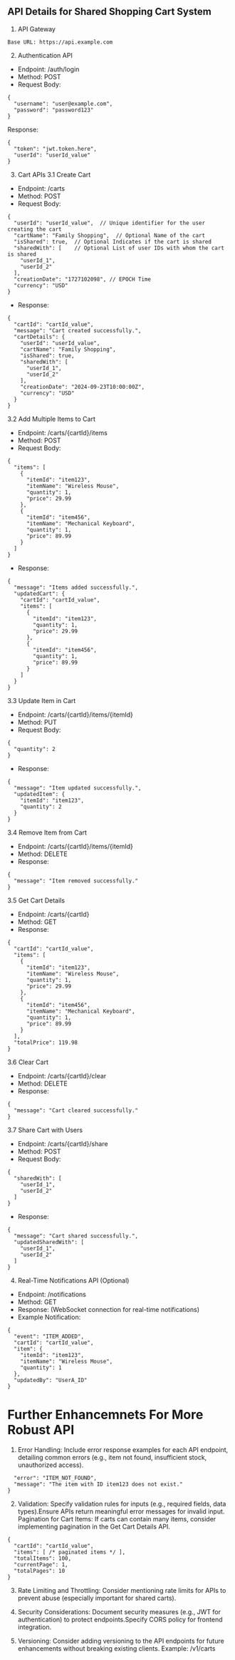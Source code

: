 ## API Details for Shared Shopping Cart System

1. API Gateway
```
Base URL: https://api.example.com
```
2. Authentication API
- Endpoint: /auth/login
- Method: POST
- Request Body:
```
{
  "username": "user@example.com",
  "password": "password123"
}

```
  Response:
```
{
  "token": "jwt.token.here",
  "userId": "userId_value"
}
```
3. Cart APIs
3.1 Create Cart
- Endpoint: /carts      
- Method: POST      
- Request Body:      
```
{
  "userId": "userId_value",  // Unique identifier for the user creating the cart
  "cartName": "Family Shopping",  // Optional Name of the cart
  "isShared": true,  // Optional Indicates if the cart is shared
  "sharedWith": [    // Optional List of user IDs with whom the cart is shared
    "userId_1",
    "userId_2"
  ],
  "creationDate": "1727102098", // EPOCH Time
  "currency": "USD"
}
```
- Response:
```
{
  "cartId": "cartId_value",
  "message": "Cart created successfully.",
  "cartDetails": {
    "userId": "userId_value",
    "cartName": "Family Shopping",
    "isShared": true,
    "sharedWith": [
      "userId_1",
      "userId_2"
    ],
    "creationDate": "2024-09-23T10:00:00Z",
    "currency": "USD"
  }
}
````
3.2 Add Multiple Items to Cart
- Endpoint: /carts/{cartId}/items
- Method: POST
- Request Body:
```
{
  "items": [
    {
      "itemId": "item123",
      "itemName": "Wireless Mouse",
      "quantity": 1,
      "price": 29.99
    },
    {
      "itemId": "item456",
      "itemName": "Mechanical Keyboard",
      "quantity": 1,
      "price": 89.99
    }
  ]
}
```
- Response:
```
{
  "message": "Items added successfully.",
  "updatedCart": {
    "cartId": "cartId_value",
    "items": [
      {
        "itemId": "item123",
        "quantity": 1,
        "price": 29.99
      },
      {
        "itemId": "item456",
        "quantity": 1,
        "price": 89.99
      }
    ]
  }
}
```
3.3 Update Item in Cart
- Endpoint: /carts/{cartId}/items/{itemId}
- Method: PUT
- Request Body:
```
{
  "quantity": 2
}
```
- Response:
```
{
  "message": "Item updated successfully.",
  "updatedItem": {
    "itemId": "item123",
    "quantity": 2
  }
}
```
3.4 Remove Item from Cart
- Endpoint: /carts/{cartId}/items/{itemId}
- Method: DELETE
- Response:
```
{
  "message": "Item removed successfully."
}
```
3.5 Get Cart Details
- Endpoint: /carts/{cartId}
- Method: GET
- Response:
```
{
  "cartId": "cartId_value",
  "items": [
    {
      "itemId": "item123",
      "itemName": "Wireless Mouse",
      "quantity": 1,
      "price": 29.99
    },
    {
      "itemId": "item456",
      "itemName": "Mechanical Keyboard",
      "quantity": 1,
      "price": 89.99
    }
  ],
  "totalPrice": 119.98
}
```
3.6 Clear Cart
- Endpoint: /carts/{cartId}/clear
- Method: DELETE
- Response:
```
{
  "message": "Cart cleared successfully."
}
```
3.7 Share Cart with Users
- Endpoint: /carts/{cartId}/share
- Method: POST
- Request Body:
```
{
  "sharedWith": [
    "userId_1",
    "userId_2"
  ]
}
```
- Response:
```
{
  "message": "Cart shared successfully.",
  "updatedSharedWith": [
    "userId_1",
    "userId_2"
  ]
}
```
4. Real-Time Notifications API (Optional)
- Endpoint: /notifications
- Method: GET
- Response: (WebSocket connection for real-time notifications)
- Example Notification:
```
{
  "event": "ITEM_ADDED",
  "cartId": "cartId_value",
  "item": {
    "itemId": "item123",
    "itemName": "Wireless Mouse",
    "quantity": 1
  },
  "updatedBy": "UserA_ID"
}
```

# Further Enhancemnets For More Robust API
1. Error Handling:
Include error response examples for each API endpoint, detailing common errors (e.g., item not found, insufficient stock, unauthorized access).
```{
  "error": "ITEM_NOT_FOUND",
  "message": "The item with ID item123 does not exist."
}
```
2. Validation:
Specify validation rules for inputs (e.g., required fields, data types).Ensure APIs return meaningful error messages for invalid input.
Pagination for Cart Items:
If carts can contain many items, consider implementing pagination in the Get Cart Details API.
```
{
  "cartId": "cartId_value",
  "items": [ /* paginated items */ ],
  "totalItems": 100,
  "currentPage": 1,
  "totalPages": 10
}
```
3. Rate Limiting and Throttling:
Consider mentioning rate limits for APIs to prevent abuse (especially important for shared carts).

4. Security Considerations:
Document security measures (e.g., JWT for authentication) to protect endpoints.Specify CORS policy for frontend integration.
5. Versioning:
Consider adding versioning to the API endpoints for future enhancements without breaking existing clients.
Example: /v1/carts






